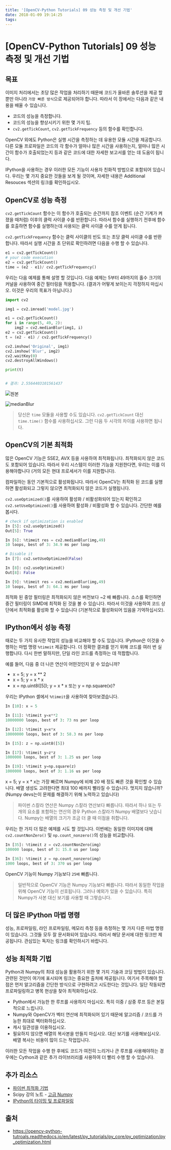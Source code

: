 ```yaml
---
title: '[OpenCV-Python Tutorials] 09 성능 측정 및 개선 기법'
date: 2018-01-09 19:14:25
tags:
---
```


# [OpenCV-Python Tutorials] 09 성능 측정 및 개선 기법

## 목표

이미지 처리에서는 초당 많은 작업을 처리하기 때문에 코드가 올바른 솔루션을 제공 할 뿐만 아니라 `가장 빠른 방식`으로 제공되어야 합니다. 따라서 이 장에서는 다음과 같은 내용을 배울 수 있습니다. 

- 코드의 성능을 측정합니다.
- 코드의 성능을 향상시키기 위한 몇 가지 팁.
- `cv2.getTickCount`, `cv2.getTickFrequency` 등의 함수를 확인합니다.

OpenCV 외에도 Python은 실행 시간을 측정하는 데 유용한 모듈 시간을 제공합니다. 다른 모듈 프로파일은 코드의 각 함수가 얼마나 많은 시간을 사용하는지, 얼마나 많은 시간이 함수가 호출되었는지 등과 같은 코드에 대한 자세한 보고서를 얻는 데 도움이 됩니다. 

IPython을 사용하는 경우 이러한 모든 기능이 사용자 친화적 방법으로 포함되어 있습니다. 우리는 몇 가지 중요한 것들을 보게 될 것이며, 자세한 내용은 Additional Resouces 섹션의 링크를 확인하십시오.

## OpenCV로 성능 측정

`cv2.getTickCount` 함수는 이 함수가 호출되는 순간까지 참조 이벤트 (순간 기계가 켜졌을 때처럼) 이후의 클럭 사이클 수를 반환합니다. 따라서 함수를 실행하기 전후에 함수를 호출하면 함수를 실행하는데 사용되는 클럭 사이클 수를 얻게 됩니다.

`cv2.getTickFrequency` 함수는 클럭 사이클의 빈도 또는 초당 클럭 사이클 수를 반환합니다. 따라서 실행 시간을 초 단위로 확인하려면 다음을 수행 할 수 있습니다.

```python
e1 = cv2.getTickCount()
# your code execution
e2 = cv2.getTickCount()
time = (e2 - e1)/ cv2.getTickFrequency()
```

우리는 다음 예제를 통해 설명 할 것입니다. 다음 예제는 5부터 49까지의 홀수 크기의 커널을 사용하여 중간 필터링을 적용합니다. (결과가 어떻게 보이는지 걱정하지 마십시오. 이것은 우리의 목표가 아닙니다.)

```python
import cv2

img1 = cv2.imread('model.jpg')

e1 = cv2.getTickCount()
for i in range(5, 49, 2):
    img2 = cv2.medianBlur(img1, i)
e2 = cv2.getTickCount()
t = (e2 - e1) / cv2.getTickFrequency()

cv2.imshow('Original', img1)
cv2.imshow('Blur', img2)
cv2.waitKey(0)
cv2.destroyAllWindows()

print(t)


# 결과: 2.5564403101561437
```


![원본](https://goo.gl/HiuJ4e)

![medianBlur](https://goo.gl/D84KTf)



> 당신은 `time` 모듈을 사용할 수도 있습니다. `cv2.getTickCount` 대신 `time.time()` 함수를 사용하십시오. 그런 다음 두 시각의 차이를 사용하면 됩니다.


## OpenCV의 기본 최적화

많은 OpenCV 기능은 SSE2, AVX 등을 사용하여 최적화됩니다. 최적화되지 않은 코드도 포함되어 있습니다. 따라서 우리 시스템이 이러한 기능을 지원한다면, 우리는 이를 이용해야합니다 (거의 모든 현대 프로세서가 이를 지원합니다). 

컴파일하는 동안 기본적으로 활성화됩니다. 따라서 OpenCV는 최적화 된 코드를 실행하면 활성화되고 그렇지 않으면 최적화되지 않은 코드가 실행됩니다. 

`cv2.useOptimized()`를 사용하여 활성화 / 비활성화되어 있는지 확인하고 `cv2.setUseOptimized()`를 사용하여 활성화 / 비활성화 할 수 있습니다. 간단한 예를 봅시다.

```python
# check if optimization is enabled
In [5]: cv2.useOptimized()
Out[5]: True

In [6]: %timeit res = cv2.medianBlur(img,49)
10 loops, best of 3: 34.9 ms per loop

# Disable it
In [7]: cv2.setUseOptimized(False)

In [8]: cv2.useOptimized()
Out[8]: False

In [9]: %timeit res = cv2.medianBlur(img,49)
10 loops, best of 3: 64.1 ms per loop
```

최적화 된 중앙 필터링은 최적화되지 않은 버전보다 ~2 배 빠릅니다. 소스를 확인하면 중간 필터링이 SIMD에 최적화 된 것을 볼 수 있습니다. 따라서 이것을 사용하여 코드 상단에서 최적화를 활성화 할 수 있습니다 (기본적으로 활성화되어 있음을 기억하십시오).

## IPython에서 성능 측정

때로는 두 가지 유사한 작업의 성능을 비교해야 할 수도 있습니다. IPython은 이것을 수행하는 마법 명령 `%timeit` 제공합니다. 더 정확한 결과를 얻기 위해 코드를 여러 번 실행합니다. 다시 한번 말하지만, 단일 라인 코드를 측정하는 데 적합합니다.

예를 들어, 다음 중 더 나은 연산이 어떤것인지 알 수 있습니까? 

- x = 5; y = x ** 2
- x = 5; y = x * x
- x = np.uint8([5]); y = x * x 또는 y = np.square(x)? 

우리는 IPython 셸에서 `%timeit`을 사용하여 찾아보겠습니다.

```python
In [10]: x = 5

In [11]: %timeit y=x**2
10000000 loops, best of 3: 73 ns per loop

In [12]: %timeit y=x*x
10000000 loops, best of 3: 58.3 ns per loop

In [15]: z = np.uint8([5])

In [17]: %timeit y=z*z
1000000 loops, best of 3: 1.25 us per loop

In [19]: %timeit y=np.square(z)
1000000 loops, best of 3: 1.16 us per loop
```

x = 5; y = x * x는 가장 빠르며 Numpy에 비해 20 배 정도 빠른 것을 확인할 수 있습니다. 배열 생성도 고려한다면 최대 100 배까지 빨라질 수 있습니다. 멋지지 않습니까? (Numpy devs는이 문제를 해결하기 위해 노력하고 있습니다)

> 파이썬 스칼라 연산은 Numpy 스칼라 연산보다 빠릅니다. 따라서 하나 또는 두 개의 요소를 포함하는 연산의 경우 Python 스칼라가 Numpy 배열보다 낫습니다. Numpy는 배열의 크기가 조금 더 클 때 이점을 취합니다.

우리는 한 가지 더 많은 예제를 시도 할 것입니다. 이번에는 동일한 이미지에 대해 `cv2.countNonZero()` 및 `np.count_nonzero()`의 성능을 비교합니다.

```python
In [35]: %timeit z = cv2.countNonZero(img)
100000 loops, best of 3: 15.8 us per loop

In [36]: %timeit z = np.count_nonzero(img)
1000 loops, best of 3: 370 us per loop
```

OpenCV 기능이 Numpy 기능보다 `25배` 빠릅니다.

> 일반적으로 OpenCV 기능은 Numpy 기능보다 빠릅니다. 따라서 동일한 작업을 위해 OpenCV 기능이 선호됩니다. 그러나 예외가 있을 수 있습니다. 특히 Numpy가 사본 대신 보기를 사용할 때 그렇습니다.

## 더 많은 IPython 마법 명령

성능, 프로파일링, 라인 프로파일링, 메모리 측정 등을 측정하는 몇 가지 다른 마법 명령이 있습니다. 그것들 모두 잘 문서화되어 있습니다. 따라서 해당 문서에 대한 링크만 제공됩니다. 관심있는 독자는 링크를 확인하시기 바랍니다.

## 성능 최적화 기법

Python과 Numpy의 최대 성능을 활용하기 위한 몇 가지 기술과 코딩 방법이 있습니다. 관련된 것만이 여기에 표시되며 링크는 중요한 출처에 제공됩니다. 여기서 주목해야 할 점은 먼저 알고리즘을 간단한 방식으로 구현하려고 시도한다는 것입니다. 일단 작동되면 프로파일링하고 병목 현상을 찾아 최적화하십시오.

- Python에서 가능한 한 루프를 사용하지 마십시오. 특히 이중 / 삼중 루프 등은 본질적으로 느립니다.
- Numpy와 OpenCV가 벡터 연산에 최적화되어 있기 때문에 알고리즘 / 코드를 가능한 최대로 벡터화하십시오.
- 캐시 일관성을 이용하십시오.
- 필요하지 않으면 배열의 복사본을 만들지 마십시오. 대신 보기를 사용해보십시오. 배열 복사는 비용이 많이 드는 작업입니다.

이러한 모든 작업을 수행 한 후에도 코드가 여전히 느리거나 큰 루프를 사용해야하는 경우에는 Cython과 같은 추가 라이브러리를 사용하여 더 빨리 수행 할 수 있습니다.


## 추가 리소스

- [파이썬 최적화 기법](https://wiki.python.org/moin/PythonSpeed/PerformanceTips)
- Scipy 강의 노트 - [고급 Numpy](http://www.scipy-lectures.org/advanced/advanced_numpy/index.html#advanced-numpy)
- [IPython의 타이밍 및 프로파일링](http://pynash.org/2013/03/06/timing-and-profiling/)



## 출처

- https://opencv-python-tutroals.readthedocs.io/en/latest/py_tutorials/py_core/py_optimization/py_optimization.html


<script src="https://gist.github.com/jacegem/60ce233cf6adaa7a385233e1f164ed13.js"></script>














